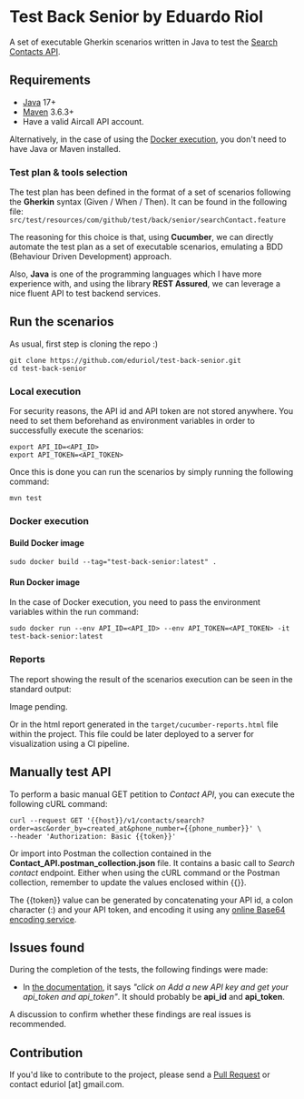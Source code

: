# Test Back Senior by Eduardo Riol
A set of executable Gherkin scenarios written in Java to test the [Search Contacts API](https://developer.aircall.io/api-references/#search-contacts).
## Requirements
- [Java](https://jdk.java.net/) 17+
- [Maven](https://maven.apache.org/download.cgi) 3.6.3+
- Have a valid Aircall API account. 

Alternatively, in the case of using the [Docker execution](#docker-execution), you don't need to have Java or Maven installed.
### Test plan & tools selection
The test plan has been defined in the format of a set of scenarios following the __Gherkin__ syntax (Given / When / Then). It can be found in the following file:
`src/test/resources/com/github/test/back/senior/searchContact.feature`

The reasoning for this choice is that, using __Cucumber__, we can directly automate the test plan as a set of executable scenarios, emulating a BDD (Behaviour Driven Development) approach.

Also, __Java__ is one of the programming languages which I have more experience with, and using the library __REST Assured__, we can leverage a nice fluent API to test backend services.
## Run the scenarios
As usual, first step is cloning the repo :)
```
git clone https://github.com/eduriol/test-back-senior.git
cd test-back-senior
```
### Local execution
For security reasons, the API id and API token are not stored anywhere. You need to set them beforehand as environment variables in order to successfully execute the scenarios:
```
export API_ID=<API_ID>
export API_TOKEN=<API_TOKEN>
```
Once this is done you can run the scenarios by simply running the following command:
```
mvn test
```
### Docker execution
#### Build Docker image
```
sudo docker build --tag="test-back-senior:latest" .
```
#### Run Docker image
In the case of Docker execution, you need to pass the environment variables within the run command:
```
sudo docker run --env API_ID=<API_ID> --env API_TOKEN=<API_TOKEN> -it test-back-senior:latest
```
### Reports
The report showing the result of the scenarios execution can be seen in the standard output:

Image pending.

Or in the html report generated in the `target/cucumber-reports.html` file within the project. This file could be later deployed to a server for visualization using a CI pipeline.
## Manually test API
To perform a basic manual GET petition to _Contact API_, you can execute the following cURL command:
```
curl --request GET '{{host}}/v1/contacts/search?order=asc&order_by=created_at&phone_number={{phone_number}}' \
--header 'Authorization: Basic {{token}}'
```
Or import into Postman the collection contained in the __Contact_API.postman_collection.json__ file. It contains a basic call to _Search contact_ endpoint.
Either when using the cURL command or the Postman collection, remember to update the values enclosed within {{}}.

The {{token}} value can be generated by concatenating your API id, a colon character (:) and your API token, and encoding it using any [online Base64 encoding service](https://www.base64encode.org/).

## Issues found
During the completion of the tests, the following findings were made:
- In [the documentation](https://developer.aircall.io/api-references/#basic-auth-aircall-customers), it says _"click on Add a new API key and get your api_token and api_token"_. It should probably be __api_id__ and __api_token__.

A discussion to confirm whether these findings are real issues is recommended.
## Contribution
If you'd like to contribute to the project, please send a [Pull Request](https://docs.github.com/en/pull-requests/collaborating-with-pull-requests) or contact eduriol [at] gmail.com.
